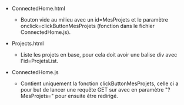 - ConnectedHome.html
  - Bouton vide au milieu avec un id=MesProjets et le paramètre onclick=clickButtonMesProjets  (fonction dans le fichier ConnectedHome.js).

- Projects.html
  - Liste les projets en base, pour cela doit avoir une balise div avec l'id=ProjetsList.

- ConnectedHome.js
  - Contient uniquement la fonction clickButtonMesProjets, celle ci a pour but de lancer une requête GET sur avec en paramètre "?MesProjets=" pour ensuite être redirigé.
